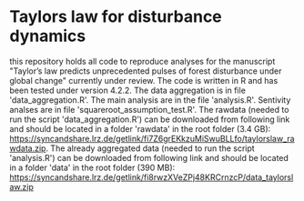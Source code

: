# Taylors law for disturbance dynamics

this repository holds all code to reproduce analyses for the manuscript "Taylor’s law predicts unprecedented pulses of forest disturbance under global change" currently under review. The code is written in R and has been tested under version 4.2.2. The data aggregation is in file 'data_aggregation.R'. The main analysis are in the file 'analysis.R'. Sentivity analses are in file 'squareroot_assumption_test.R'. The rawdata (needed to run the script 'data_aggregation.R') can be downloaded from following link and should be located in a folder 'rawdata' in the root folder (3.4 GB): https://syncandshare.lrz.de/getlink/fi7Z6grEKkzuMiSwuBLLfo/taylorslaw_rawdata.zip. The already aggregated data (needed to run the script 'analysis.R') can be downloaded from following link and should be located in a folder 'data' in the root folder (390 MB): https://syncandshare.lrz.de/getlink/fi8rwzXVeZPj48KRCrnzcP/data_taylorslaw.zip
